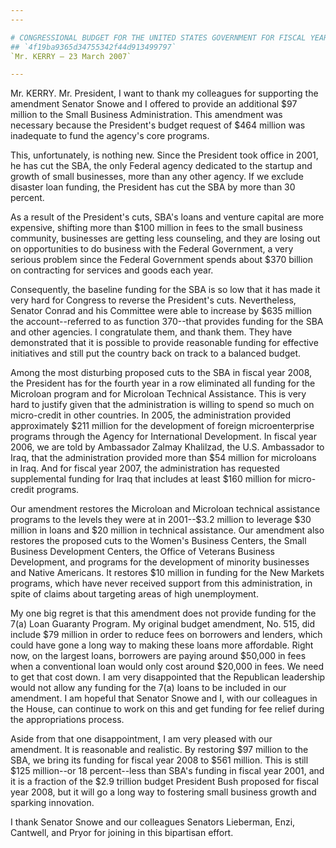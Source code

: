 ```yaml
---
---

# CONGRESSIONAL BUDGET FOR THE UNITED STATES GOVERNMENT FOR FISCAL YEAR
## `4f19ba9365d34755342f44d913499797`
`Mr. KERRY — 23 March 2007`

---
```



Mr. KERRY. Mr. President, I want to thank my colleagues for 
supporting the amendment Senator Snowe and I offered to provide an 
additional $97 million to the Small Business Administration. This 
amendment was necessary because the President's budget request of $464 
million was inadequate to fund the agency's core programs.

This, unfortunately, is nothing new. Since the President took office 
in 2001, he has cut the SBA, the only Federal agency dedicated to the 
startup and growth of small businesses, more than any other agency. If 
we exclude disaster loan funding, the President has cut the SBA by more 
than 30 percent.

As a result of the President's cuts, SBA's loans and venture capital 
are more expensive, shifting more than $100 million in fees to the 
small business community, businesses are getting less counseling, and 
they are losing out on opportunities to do business with the Federal 
Government, a very serious problem since the Federal Government spends 
about $370 billion on contracting for services and goods each year.

Consequently, the baseline funding for the SBA is so low that it has 
made it very hard for Congress to reverse the President's cuts. 
Nevertheless, Senator Conrad and his Committee were able to increase by 
$635 million the account--referred to as function 370--that provides 
funding for the SBA and other agencies. I congratulate them, and thank 
them. They have demonstrated that it is possible to provide reasonable 
funding for effective initiatives and still put the country back on 
track to a balanced budget.

Among the most disturbing proposed cuts to the SBA in fiscal year 
2008, the President has for the fourth year in a row eliminated all 
funding for the Microloan program and for Microloan Technical 
Assistance. This is very hard to justify given that the administration 
is willing to spend so much on micro-credit in other countries. In 
2005, the administration provided approximately $211 million for the 
development of foreign microenterprise programs through the Agency for 
International Development. In fiscal year 2006, we are told by 
Ambassador Zalmay Khalilzad, the U.S. Ambassador to Iraq, that the 
administration provided more than $54 million for microloans in Iraq. 
And for fiscal year 2007, the administration has requested supplemental 
funding for Iraq that includes at least $160 million for micro-credit 
programs.

Our amendment restores the Microloan and Microloan technical 
assistance programs to the levels they were at in 2001--$3.2 million to 
leverage $30 million in loans and $20 million in technical assistance. 
Our amendment also restores the proposed cuts to the Women's Business 
Centers, the Small Business Development Centers, the Office of Veterans 
Business Development, and programs for the development of minority 
businesses and Native Americans. It restores $10 million in funding for 
the New Markets programs, which have never received support from this 
administration, in spite of claims about targeting areas of high 
unemployment.

My one big regret is that this amendment does not provide funding for 
the 7(a) Loan Guaranty Program. My original budget amendment, No. 515, 
did include $79 million in order to reduce fees on borrowers and 
lenders, which could have gone a long way to making these loans more 
affordable. Right now, on the largest loans, borrowers are paying 
around $50,000 in fees when a conventional loan would only cost around 
$20,000 in fees. We need to get that cost down. I am very disappointed 
that the Republican leadership would not allow any funding for the 7(a) 
loans to be included in our amendment. I am hopeful that Senator Snowe 
and I, with our colleagues in the House, can continue to work on this 
and get funding for fee relief during the appropriations process.

Aside from that one disappointment, I am very pleased with our 
amendment. It is reasonable and realistic. By restoring $97 million to 
the SBA, we bring its funding for fiscal year 2008 to $561 million. 
This is still $125 million--or 18 percent--less than SBA's funding in 
fiscal year 2001, and it is a fraction of the $2.9 trillion budget 
President Bush proposed for fiscal year 2008, but it will go a long way 
to fostering small business growth and sparking innovation.

I thank Senator Snowe and our colleagues Senators Lieberman, Enzi, 
Cantwell, and Pryor for joining in this bipartisan effort.